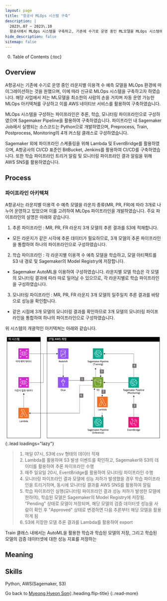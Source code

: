 ```yaml
---
layout: page
title: "항공사 MLOps 시스템 구축"
description: |
  2023\.07 ~ 2023\.10  
  항공사에서 MLOps 시스템을 구축하고, 기존에 수기로 운영 중인 ML모델을 MLOps 시스템에 마이그레이션하였습니다.
hide_description: false
sitemap: false
---
```


0. Table of Contents
{:toc}


## Overview

A항공사는 기존에 수기로 운영 중인 라운지별 이용객 수 예측 모델을 MLOps 환경에 마이그레이션하는 것을 원했으며, 이에 따라 신규로 MLOps 시스템을 구축하고자 하였습니다. 해당 사업에서 저는 ML모델을 최소한의 사람의 손을 거치며 자동 운영 가능한 MLOps 아키텍쳐를 구상하고 이를 AWS 네이티브 서비스를 활용하여 구축하였습니다.

MLOps 시스템을 구성하는 파이프라인은 추론, 학습, 모니터링 파이프라인으로 구성하였으며 Sagemaker Pipeline을 활용하여 구축하였습니다. 파이프라인 내 Sagemaker Job에서 실행되는 소스코드는 Python으로 개발하였으며, Preprocess, Train, Postprocess, Monitoring의 4개 커스텀 클래스로 구성하였습니다. 

Sagemaker 외에 파이프라인 스케줄링을 위해 Lambda 및 EventBridge를 활용하였으며, A항공사의 CI/CD 표준인 BitBucket, Jenkins를 활용하여 CI/CD를 구축하였습니다. 또한 학습 파이프라인 트리거 알림 및 모니터링 파이프라인 결과 알림을 위해 AWS SNS를 활용하였습니다.


## Process

### 파이프라인 아키텍쳐

A항공사는 라운지별 이용객 수 예측 모델을 라운지 종류(MR, PR, FR)에 따라 3개로 나누어 운영하고 있었으며 이를 고려하여 MLOps 파이프라인을 개발하였습니다. 주요 파이프라인의 설명은 아래와 같습니다.

1. 추론 파이프라인 : MR, PR, FR 라운지 3개 모델의 추론 결과를 S3에 적재합니다. 
  - 모든 라운지가 같은 시각에 추론 데이터가 필요하므로, 3개 모델의 추론 파이프라인을 통합하여 하나의 파이프라인으로 구성하였습니다. 
  
2. 학습 파이프라인 : 각 라운지별 이용객 수 예측 모델을 학습하고, 모델 아티팩트를 S3 내 경로 및 Sagemaker의 Model Registry에 저장합니다. 
  - Sagemaker AutoML을 이용하여 구성하였습니다. 라운지별 모델 학습은 각 모델의 모니터링 결과에 따라 따로 일어날 수 있으므로, 각 라운지별로 학습 파이프라인을 구성하였습니다.

3. 모니터링 파이프라인 : MR, PR, FR 라운지 3개 모델의 일주일치 추론 결과를 바탕으로 성능을 확인합니다. 
  - 같은 시점에 3개 모델의 모니터링 결과를 확인하므로 3개 모델의 모니터링 파이프라인을 통합하여 하나의 파이프라인으로 구성하였습니다.

위 시스템의 개괄적인 아키텍쳐는 아래와 같습니다.

![image](/assets/img/myown/airline-mlops-architecture-simple.png){:.lead loadings="lazy"}

> 1. 매일 07시, S3에 csv 형태의 데이터 적재
> 2. Lambda를 활용하여 S3 발생 이벤트를 확인하고, Sagemaker와 S3의 데이터를 활용하여 추론 파이프라인 수행
> 3. 매주 일요일 20시, EventBridge를 활용하여 모니터링 파이프라인 수행
> 4. 모니터링 파이프라인 결과 모델에 성능 저하가 발생했을 경우 학습 파이프라인을 트리거하며, 동시에 모니터링 결과를 AWS SNS를 활용하여 알림
> 5. 학습 파이프라인 실행(모니터링 파이프라인 결과 성능 저하가 발생한 모델에 한하여), 학습된 모델은 Sagemaker의 Model Registry에 저장됨. "Pending" 상태로 모델이 저장되며, 해당 모델의 검증 데이터셋 성능을 사람이 확인 후 "Approved" 상태로 변경하면 다음 추론부터 해당 모델을 활용하게 됨
> 6. S3에 저장한 모델 추론 결과를 Lambda를 활용하여 export




Train 클래스 내에서는 AutoML을 활용한 학습과 학습된 모델의 저장, 그리고 학습된 모델의 검증 데이터셋에 대한 성능 지표를 저장하는 


## Meaning




## Skills

Python, AWS(Sagemaker, S3)

Go back to [Myeong Hyeon Son](/about/#projects){:.heading.flip-title}
{:.read-more}